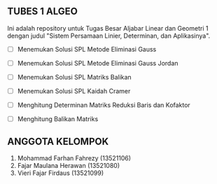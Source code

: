 ## TUBES 1 ALGEO

Ini adalah repository untuk Tugas Besar Aljabar Linear dan Geometri 1 dengan judul "Sistem Persamaan Linier, Determinan, dan Aplikasinya".
- [ ] Menemukan Solusi SPL Metode Eliminasi Gauss 
- [ ] Menemukan Solusi SPL Metode Eliminasi Gauss Jordan
- [ ] Menemukan Solusi SPL Matriks Balikan
- [ ] Menemukan Solusi SPL Kaidah Cramer
- [ ] Menghitung Determinan Matriks Reduksi Baris dan Kofaktor
- [ ] Menghitung Balikan Matriks


## ANGGOTA KELOMPOK

1. Mohammad Farhan Fahrezy (13521106)
2. Fajar Maulana Herawan (13521080)
3. Vieri Fajar Firdaus (13521099)
